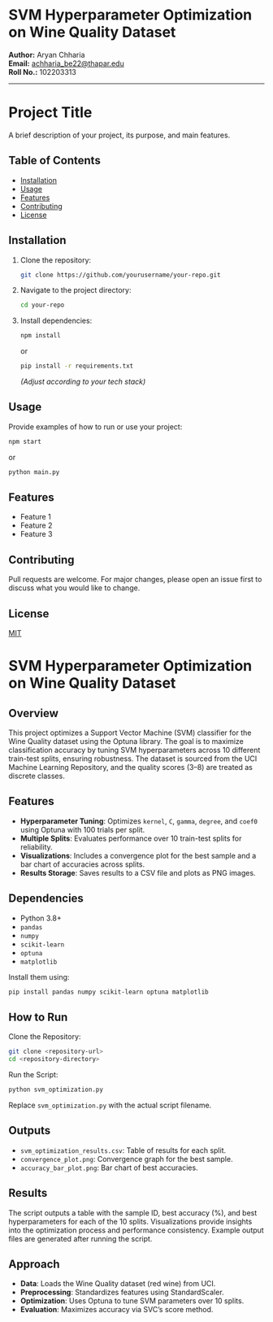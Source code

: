 # SVM Hyperparameter Optimization on Wine Quality Dataset

**Author:** Aryan Chharia  
**Email:** achharia_be22@thapar.edu  
**Roll No.:** 102203313

---

# Project Title

A brief description of your project, its purpose, and main features.

## Table of Contents

- [Installation](#installation)
- [Usage](#usage)
- [Features](#features)
- [Contributing](#contributing)
- [License](#license)

## Installation

1. Clone the repository:
   ```sh
   git clone https://github.com/yourusername/your-repo.git
   ```
2. Navigate to the project directory:
   ```sh
   cd your-repo
   ```
3. Install dependencies:
   ```sh
   npm install
   ```
   or
   ```sh
   pip install -r requirements.txt
   ```
   *(Adjust according to your tech stack)*

## Usage

Provide examples of how to run or use your project:

```sh
npm start
```
or
```sh
python main.py
```

## Features

- Feature 1
- Feature 2
- Feature 3

## Contributing

Pull requests are welcome. For major changes, please open an issue first to discuss what you would like to change.

## License

[MIT](LICENSE)

# SVM Hyperparameter Optimization on Wine Quality Dataset

## Overview

This project optimizes a Support Vector Machine (SVM) classifier for the Wine Quality dataset using the Optuna library. The goal is to maximize classification accuracy by tuning SVM hyperparameters across 10 different train-test splits, ensuring robustness. The dataset is sourced from the UCI Machine Learning Repository, and the quality scores (3–8) are treated as discrete classes.

## Features

- **Hyperparameter Tuning**: Optimizes `kernel`, `C`, `gamma`, `degree`, and `coef0` using Optuna with 100 trials per split.
- **Multiple Splits**: Evaluates performance over 10 train-test splits for reliability.
- **Visualizations**: Includes a convergence plot for the best sample and a bar chart of accuracies across splits.
- **Results Storage**: Saves results to a CSV file and plots as PNG images.

## Dependencies

- Python 3.8+
- `pandas`
- `numpy`
- `scikit-learn`
- `optuna`
- `matplotlib`

Install them using:
```bash
pip install pandas numpy scikit-learn optuna matplotlib
```

## How to Run

Clone the Repository:
```bash
git clone <repository-url>
cd <repository-directory>
```

Run the Script:
```bash
python svm_optimization.py
```
Replace `svm_optimization.py` with the actual script filename.

## Outputs

- `svm_optimization_results.csv`: Table of results for each split.
- `convergence_plot.png`: Convergence graph for the best sample.
- `accuracy_bar_plot.png`: Bar chart of best accuracies.

## Results

The script outputs a table with the sample ID, best accuracy (%), and best hyperparameters for each of the 10 splits.
Visualizations provide insights into the optimization process and performance consistency.
Example output files are generated after running the script.

## Approach

- **Data**: Loads the Wine Quality dataset (red wine) from UCI.
- **Preprocessing**: Standardizes features using StandardScaler.
- **Optimization**: Uses Optuna to tune SVM parameters over 10 splits.
- **Evaluation**: Maximizes accuracy via SVC’s score method.